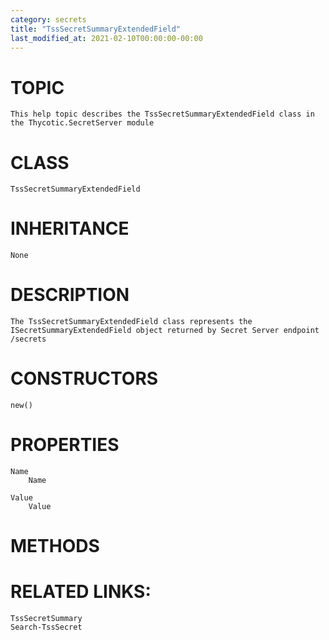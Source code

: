 ```yaml
---
category: secrets
title: "TssSecretSummaryExtendedField"
last_modified_at: 2021-02-10T00:00:00-00:00
---
```


# TOPIC
    This help topic describes the TssSecretSummaryExtendedField class in the Thycotic.SecretServer module

# CLASS
    TssSecretSummaryExtendedField

# INHERITANCE
    None

# DESCRIPTION
    The TssSecretSummaryExtendedField class represents the ISecretSummaryExtendedField object returned by Secret Server endpoint /secrets

# CONSTRUCTORS
    new()

# PROPERTIES
    Name
        Name

    Value
        Value

# METHODS

# RELATED LINKS:
    TssSecretSummary
    Search-TssSecret